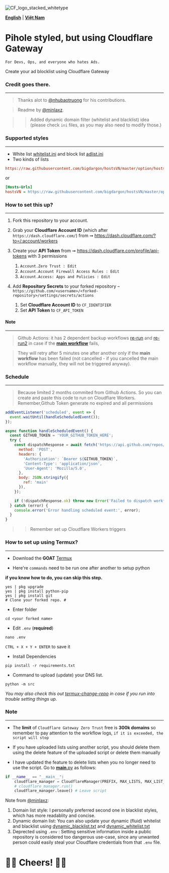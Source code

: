 ![CF_logo_stacked_whitetype](https://github.com/luxysiv/Cloudflare-Gateway-Pihole/assets/46205571/b8b7b12b-2fd8-4978-8e3c-2472a4167acb)

**[English](README.md)** | **[Việt Nam](docs/vi.md)**

# Pihole styled, but using Cloudflare Gateway
`For Devs, Ops, and everyone who hates Ads.`

Create your ad blocklist using Cloudflare Gateway

### Credit goes there.
---

> Thanks alot to [@nhubaotruong](https://github.com/nhubaotruong) for his contributions.

> Readme by [@minlaxz](https://github.com/minlaxz).

>> Added dynamic domain filter (whitelist and blacklist) idea (please check `ini` files, as you may also need to modify those.)

### Supported styles
---
* White list [whitelist.ini](./lists/whitelist.ini) and block list [adlist.ini](./lists/adlist.ini)
* Two kinds of lists

```ini
https://raw.githubusercontent.com/bigdargon/hostsVN/master/option/hosts-VN
```
or
```ini
[Hosts-Urls]
hostsVN = https://raw.githubusercontent.com/bigdargon/hostsVN/master/option/hosts-VN
```


### How to set this up?
---
1. Fork this repository to your account.
2. Grab your **Cloudflare Account ID** (which after `https://dash.cloudflare.com/`) from ➞ https://dash.cloudflare.com/?to=/:account/workers
3. Create your **API Token** from ➞ https://dash.cloudflare.com/profile/api-tokens with 3 permissions 
   1. `Account.Zero Trust : Edit` 
   2. `Account.Account Firewall Access Rules : Edit`
   3. `Account.Access: Apps and Policies : Edit`

4. Add **Repository Secrets** to your forked repository
`➞ https://github.com/<username>/<forked-repository>/settings/secrets/actions`
   1. Set **Cloudflare Account ID** to `CF_IDENTIFIER`
   2. Set **API Token** to `CF_API_TOKEN`


#### Note
---
> Github Actions: it has 2 dependent backup workflows [re-run](.github/workflows/re-run.yml) and [re-run2]([re-run](.github/workflows/re-run2.yml)) in case if the **[main workflow](.github/workflows/main.yml)** fails, 

> They will retry after 5 minutes one after another only if the **main workflow** has been failed (not cancelled - if you cancelled the main workflow manually, they will not be triggered anyway).

### Schedule 
---
> Because limited 2 months commited from Github Actions. So you can create and paste this code to run on Cloudflare Workers. Remember,Github Token generate no expired and all permissions
```javascript
addEventListener('scheduled', event => {
  event.waitUntil(handleScheduledEvent());
});

async function handleScheduledEvent() {
  const GITHUB_TOKEN = 'YOUR_GITHUB_TOKEN_HERE';
  try {
    const dispatchResponse = await fetch('https://api.github.com/repos/YOUR_USER_NAME/YOUR_REPO_NAME/actions/workflows/main.yml/dispatches', {
      method: 'POST',
      headers: {
        'Authorization': `Bearer ${GITHUB_TOKEN}`,
        'Content-Type': 'application/json',
        'User-Agent': 'Mozilla/5.0',
      },
      body: JSON.stringify({
        ref: 'main'
      }),
    });

    if (!dispatchResponse.ok) throw new Error('Failed to dispatch workflow');
  } catch (error) {
    console.error('Error handling scheduled event:', error);
  }
}
```
>> Remember set up Cloudflare Workers triggers

### How to set up using Termux?
---

* Download the **GOAT** [Termux](https://github.com/termux/termux-app/releases/latest)

* Here're `commands` need to be run one after another to setup python

**if you know how to do, you can skip this step.**
```
yes | pkg upgrade
yes | pkg install python-pip
yes | pkg install git
# Clone your forked repo. #
```

* Enter folder

`cd <your forked name>`

* Edit `.env` (**required**)

```
nano .env
```

`CTRL + X + Y + ENTER` to save it

* Install Dependencies

```
pip install -r requirements.txt
```

* Command to upload (update) your DNS list.
```
python -m src
```
_You may also check this out [termux-change-repo](https://wiki.termux.com/wiki/Package_Management) in case if you run into trouble setting things up._


### Note
---
* The **limit** of `Cloudflare Gateway Zero Trust` free is **300k domains** so remember to pay attention to the workflow logs, `if it is exceeded, the script will stop`

* If you have uploaded lists using another script, you should delete them using the delete feature of the uploaded script or delete them manually

* I have updated the feature to delete lists when you no longer need to use the script. Go to [__main__.py](src/__main__.py) as follows:

```python
if __name__ == "__main__":
    cloudflare_manager = CloudflareManager(PREFIX, MAX_LISTS, MAX_LIST_SIZE)
    # cloudflare_manager.run()
    cloudflare_manager.leave() # Leave script 
```

Note from [@minlaxz](https://github.com/minlaxz):
1. Domain list style: I personally preferred second one in blacklist styles, which has more readablity and concise.
2. Dynamic domain list: You can also update your dynamic (fluid) whitelist and blacklist using [dynamic_blacklist.txt](./lists/dynamic_blacklist.txt) and [dynamic_whitelist.txt](./lists/dynamic_whitelist.txt)
3. Deprected using `.env` : Setting sensitive information inside a public repository is considered too dangerous use-case, since any unwanted person could easily steal your Cloudflare credentials from that `.env` file.



 🥂🥂 Cheers! 🍻🍻
===
